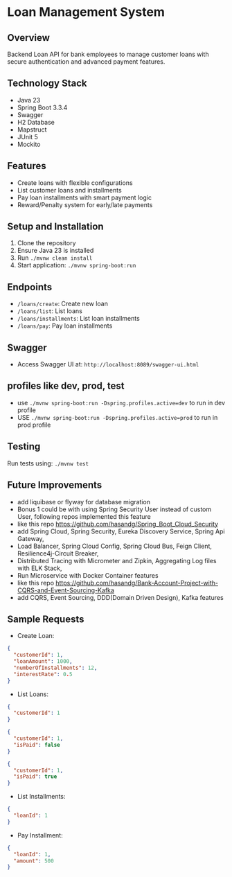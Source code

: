 # Loan Management System

## Overview
Backend Loan API for bank employees to manage customer loans with secure authentication and advanced payment features.

## Technology Stack
- Java 23
- Spring Boot 3.3.4
- Swagger
- H2 Database
- Mapstruct
- JUnit 5
- Mockito

## Features
- Create loans with flexible configurations
- List customer loans and installments
- Pay loan installments with smart payment logic
- Reward/Penalty system for early/late payments

## Setup and Installation
1. Clone the repository
2. Ensure Java 23 is installed
3. Run `./mvnw clean install`
4. Start application: `./mvnw spring-boot:run`

## Endpoints
- `/loans/create`: Create new loan
- `/loans/list`: List loans
- `/loans/installments`: List loan installments
- `/loans/pay`: Pay loan installments

## Swagger
- Access Swagger UI at: `http://localhost:8089/swagger-ui.html`

## profiles like dev, prod, test

- use `./mvnw spring-boot:run -Dspring.profiles.active=dev` to run in dev profile
- USE `./mvnw spring-boot:run -Dspring.profiles.active=prod` to run in prod profile

## Testing
Run tests using: `./mvnw test`

## Future Improvements

- add liquibase or flyway for database migration
- Bonus 1 could be with using Spring Security User instead of custom User, following repos implemented this feature
- like this repo https://github.com/hasandg/Spring_Boot_Cloud_Security
- add Spring Cloud, Spring Security, Eureka Discovery Service, Spring Api Gateway,
- Load Balancer, Spring Cloud Config, Spring Cloud Bus, Feign Client, Resilience4j-Circuit Breaker,
- Distributed Tracing with Micrometer and Zipkin, Aggregating Log files with ELK Stack,
- Run Microservice with Docker Container features
- like this repo https://github.com/hasandg/Bank-Account-Project-with-CQRS-and-Event-Sourcing-Kafka
- add CQRS, Event Sourcing, DDD(Domain Driven Design), Kafka features

## Sample Requests
- Create Loan:
```json
{
  "customerId": 1,
  "loanAmount": 1000,
  "numberOfInstallments": 12,
  "interestRate": 0.5
}
```
- List Loans:
```json
{
  "customerId": 1
}
```
```json
{
  "customerId": 1,
  "isPaid": false
}
```
```json
{
  "customerId": 1,
  "isPaid": true
}
```
- List Installments:
```json
{
  "loanId": 1
}
```

- Pay Installment:
```json
{
  "loanId": 1,
  "amount": 500
}
```
